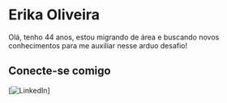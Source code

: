 # Erika Oliveira

Olá, tenho 44 anos, estou migrando de área e buscando novos conhecimentos para me auxiliar nesse arduo desafio!


## Conecte-se comigo

[![LinkedIn](https://www.linkedin.com/in/erika-oliveira81/)]
